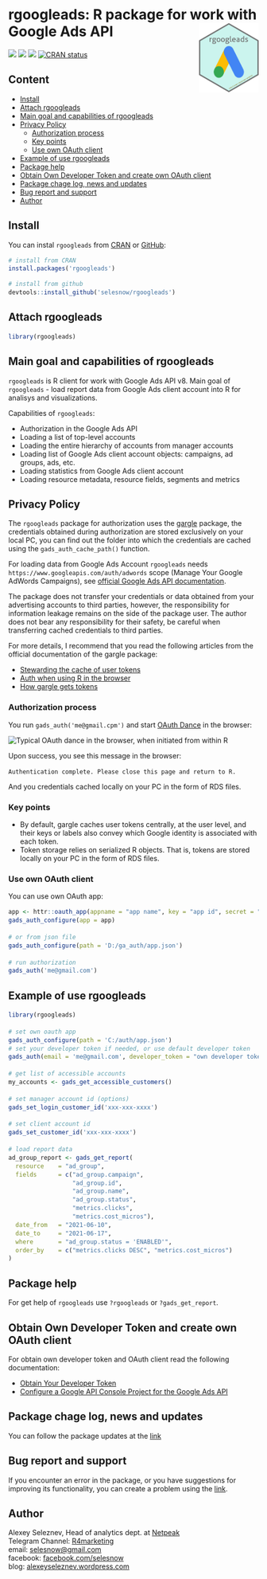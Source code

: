 <head>
<link rel="shortcut icon" type="image/x-icon" href="as.ico">
    
<!-- Google Tag Manager -->
<script>(function(w,d,s,l,i){w[l]=w[l]||[];w[l].push({'gtm.start':
new Date().getTime(),event:'gtm.js'});var f=d.getElementsByTagName(s)[0],
j=d.createElement(s),dl=l!='dataLayer'?'&l='+l:'';j.async=true;j.src=
'https://www.googletagmanager.com/gtm.js?id='+i+dl;f.parentNode.insertBefore(j,f);
})(window,document,'script','dataLayer','GTM-58RGS9P');</script>
<!-- End Google Tag Manager -->

<!-- Global site tag (gtag.js) - Google Analytics -->
<script async src="https://www.googletagmanager.com/gtag/js?id=UA-114798296-1"></script>
<script>
  window.dataLayer = window.dataLayer || [];
  function gtag(){dataLayer.push(arguments);}
  gtag('js', new Date());
  gtag('config', 'UA-114798296-1');
</script>


</head>

<!-- Google Tag Manager (noscript) -->
<noscript><iframe src="https://www.googletagmanager.com/ns.html?id=GTM-58RGS9P"
height="0" width="0" style="display:none;visibility:hidden"></iframe></noscript>
<!-- End Google Tag Manager (noscript) -->

# rgoogleads: R package for work with Google Ads API <a href='https://selesnow.github.io/rgoogleads/'><img src='man/figures/rgoogleads.png' align="right" height="138.5" /></a>

<!-- badges: start -->
[![](https://cranlogs.r-pkg.org/badges/grand-total/rgoogleads)](https://cran.r-project.org/package=rgoogleads)
[![](https://cranlogs.r-pkg.org/badges/rgoogleads?color=lightgrey)](https://cran.r-project.org/package=rgoogleads)
[![](https://cranlogs.r-pkg.org/badges/last-week/rgoogleads?color=lightgrey)](https://cran.r-project.org/package=rgoogleads)
[![CRAN
status](https://www.r-pkg.org/badges/version-ago/rgoogleads)](https://CRAN.R-project.org/package=rgoogleads)
<!-- badges: end -->

## Content

+ [Install](#install)
+ [Attach rgoogleads](#attach-rgoogleads)
+ [Main goal and capabilities of rgoogleads](#main-goal-and-capabilities-of-rgoogleads)
+ [Privacy Policy](#privacy-policy)
    + [Authorization process](#authorization-process)
    + [Key points](#key-points)
    + [Use own OAuth client](#use-own-oauth-client)
+ [Example of use rgoogleads](#example-of-use-rgoogleads)
+ [Package help](#package-help)
+ [Obtain Own Developer Token and create own OAuth client](#obtain-own-developer-token-and-create-own-oauth-client)
+ [Package chage log, news and updates](#package-chage-log-news-and-updates)
+ [Bug report and support](#bug-report-and-support)
+ [Author](#author)

## Install

You can instal `rgoogleads` from [CRAN](https://cran.r-project.org/package=rgoogleads) or [GitHub](https://github.com):

```r
# install from CRAN
install.packages('rgoogleads')
```

```r
# install from github
devtools::install_github('selesnow/rgoogleads')
```

## Attach rgoogleads

```r
library(rgoogleads)
```

## Main goal and capabilities of rgoogleads

`rgoogleads` is R client for work with Google Ads API v8. Main goal of `rgoogleads` - load report data from Google Ads client account into R for analisys and visualizations.

Capabilities of `rgoogleads`:

* Authorization in the Google Ads API
* Loading a list of top-level accounts
* Loading the entire hierarchy of accounts from manager accounts
* Loading list of Google Ads client account objects: campaigns, ad groups, ads, etc.
* Loading statistics from Google Ads client account
* Loading resource metadata, resource fields, segments and metrics

## Privacy Policy

The `rgoogleads` package for authorization uses the [gargle](https://gargle.r-lib.org/) package, the credentials obtained during authorization are stored exclusively on your local PC, you can find out the folder into which the credentials are cached using the `gads_auth_cache_path()` function.

For loading data from Google Ads Account `rgoogleads` needs `https://www.googleapis.com/auth/adwords` scope (Manage Your Google AdWords Campaigns), see [official Google Ads API documentation](https://developers.google.com/google-ads/api/docs/oauth/internals#scope). 

The package does not transfer your credentials or data obtained from your advertising accounts to third parties, however, the responsibility for information leakage remains on the side of the package user. The author does not bear any responsibility for their safety, be careful when transferring cached credentials to third parties.

For more details, I recommend that you read the following articles from the official documentation of the gargle package:

* [Stewarding the cache of user tokens](https://www.tidyverse.org/blog/2021/07/gargle-1-2-0/)
* [Auth when using R in the browser](https://cran.r-project.org/web/packages/gargle/vignettes/auth-from-web.html)
* [How gargle gets tokens](https://cran.r-project.org/web/packages/gargle/vignettes/how-gargle-gets-tokens.html)

### Authorization process

You run `gads_auth('me@gmail.cpm')` and start [OAuth Dance](https://medium.com/typeforms-engineering-blog/the-beginners-guide-to-oauth-dancing-4b8f3666de10) in the browser:

![Typical OAuth dance in the browser, when initiated from within R](http://img.netpeak.ua/alsey/1OE9JZ2.png)

Upon success, you see this message in the browser:

`Authentication complete. Please close this page and return to R.`

And you credentials cached locally on your PC in the form of RDS files.

### Key points
* By default, gargle caches user tokens centrally, at the user level, and their keys or labels also convey which Google identity is associated with each token.
* Token storage relies on serialized R objects. That is, tokens are stored locally on your PC in the form of RDS files.

### Use own OAuth client
You can use own OAuth app:

```r
app <- httr::oauth_app(appname = "app name", key = "app id", secret = "app secret")
gads_auth_configure(app = app)

# or from json file 
gads_auth_configure(path = 'D:/ga_auth/app.json')

# run authorization
gads_auth('me@gmail.com')
```

## Example of use rgoogleads

```r
library(rgoogleads)

# set own oauth app
gads_auth_configure(path = 'C:/auth/app.json')
# set your developer token if needed, or use default developer token
gads_auth(email = 'me@gmail.com', developer_token = "own developer token")

# get list of accessible accounts
my_accounts <- gads_get_accessible_customers()

# set manager account id (options)
gads_set_login_customer_id('xxx-xxx-xxxx')

# set client account id
gads_set_customer_id('xxx-xxx-xxxx')

# load report data
ad_group_report <- gads_get_report(
  resource    = "ad_group",
  fields      = c("ad_group.campaign",
                  "ad_group.id",
                  "ad_group.name",
                  "ad_group.status",
                  "metrics.clicks",
                  "metrics.cost_micros"),
  date_from   = "2021-06-10",
  date_to     = "2021-06-17",
  where       = "ad_group.status = 'ENABLED'",
  order_by    = c("metrics.clicks DESC", "metrics.cost_micros")
)
```

## Package help
For get help of `rgoogleads` use `?rgoogleads` or `?gads_get_report`.

## Obtain Own Developer Token and create own OAuth client

For obtain own developer token and OAuth client read the following documentation:

* [Obtain Your Developer Token](https://developers.google.com/google-ads/api/docs/first-call/dev-token)
* [Configure a Google API Console Project for the Google Ads API](https://developers.google.com/google-ads/api/docs/first-call/oauth-cloud-project)

## Package chage log, news and updates
You can follow the package updates at the [link](https://github.com/selesnow/rgoogleads/blob/master/NEWS.md)

## Bug report and support
If you encounter an error in the package, or you have suggestions for improving its functionality, you can create a problem using the [link](https://github.com/selesnow/rgoogleads/issues).

## Author
Alexey Seleznev, Head of analytics dept. at [Netpeak](https://netpeak.net)
<Br>Telegram Channel: [R4marketing](https://t.me/R4marketing)
<Br>email: selesnow@gmail.com
<Br>facebook: [facebook.com/selesnow](https://www.facebook.com/selesnow)
<Br>blog: [alexeyseleznev.wordpress.com](https://alexeyseleznev.wordpress.com/)

